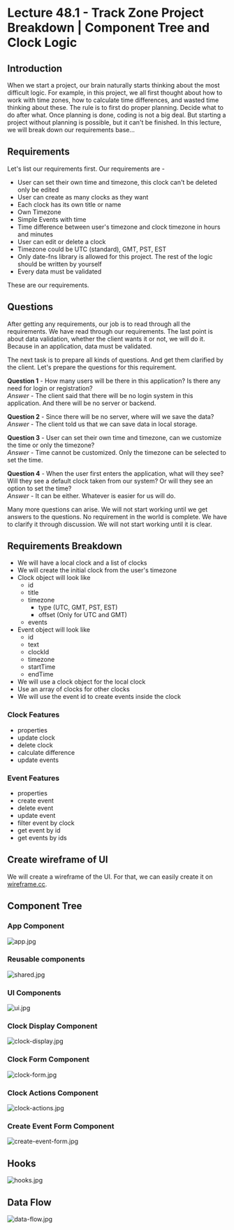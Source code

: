 
# Lecture 48.1 - Track Zone Project Breakdown | Component Tree and Clock Logic

## Introduction

When we start a project, our brain naturally starts thinking about the most difficult logic. For example, in this project, we all first thought about how to work with time zones, how to calculate time differences, and wasted time thinking about these. The rule is to first do proper planning. Decide what to do after what. Once planning is done, coding is not a big deal. But starting a project without planning is possible, but it can't be finished. In this lecture, we will break down our requirements base...

## Requirements

Let's list our requirements first. Our requirements are -

- User can set their own time and timezone, this clock can't be deleted only be edited
- User can create as many clocks as they want
- Each clock has its own title or name
- Own Timezone
- Simple Events with time
- Time difference between user's timezone and clock timezone in hours and minutes
- User can edit or delete a clock
- Timezone could be UTC (standard), GMT, PST, EST
- Only date-fns library is allowed for this project. The rest of the logic should be written by yourself
- Every data must be validated

These are our requirements.

## Questions

After getting any requirements, our job is to read through all the requirements. We have read through our requirements. The last point is about data validation, whether the client wants it or not, we will do it. Because in an application, data must be validated.

The next task is to prepare all kinds of questions. And get them clarified by the client. Let's prepare the questions for this requirement.

**Question 1** - How many users will be there in this application? Is there any need for login or registration?  
_Answer_ - The client said that there will be no login system in this application. And there will be no server or backend.

**Question 2** - Since there will be no server, where will we save the data?  
_Answer_ - The client told us that we can save data in local storage.

**Question 3** - User can set their own time and timezone, can we customize the time or only the timezone?  
_Answer_ - Time cannot be customized. Only the timezone can be selected to set the time.

**Question 4** - When the user first enters the application, what will they see? Will they see a default clock taken from our system? Or will they see an option to set the time?  
_Answer_ - It can be either. Whatever is easier for us will do.

Many more questions can arise. We will not start working until we get answers to the questions. No requirement in the world is complete. We have to clarify it through discussion. We will not start working until it is clear.

## Requirements Breakdown

- We will have a local clock and a list of clocks
- We will create the initial clock from the user's timezone
- Clock object will look like
  - id
  - title
  - timezone
    - type (UTC, GMT, PST, EST)
    - offset (Only for UTC and GMT)
  - events
- Event object will look like
  - id
  - text
  - clockId
  - timezone
  - startTime
  - endTime
- We will use a clock object for the local clock
- Use an array of clocks for other clocks
- We will use the event id to create events inside the clock

### Clock Features

- properties
- update clock
- delete clock
- calculate difference
- update events

### Event Features

- properties
- create event
- delete event
- update event
- filter event by clock
- get event by id
- get events by ids

## Create wireframe of UI

We will create a wireframe of the UI. For that, we can easily create it on [wireframe.cc](https://wireframe.cc/).

## Component Tree

### App Component

![app.jpg](https://cdn.hashnode.com/res/hashnode/image/upload/v1666361105359/qYcHsXUfO.jpg)

### Reusable components

![shared.jpg](https://cdn.hashnode.com/res/hashnode/image/upload/v1666361210554/Enxr__Lh3.jpg)

### UI Components

![ui.jpg](https://cdn.hashnode.com/res/hashnode/image/upload/v1666361295889/xZp23vZgg.jpg)

### Clock Display Component

![clock-display.jpg](https://cdn.hashnode.com/res/hashnode/image/upload/v1666361350686/NJGDn-2CR.jpg)

### Clock Form Component

![clock-form.jpg](https://cdn.hashnode.com/res/hashnode/image/upload/v1666361406489/EmwuVPdmE.jpg)

### Clock Actions Component

![clock-actions.jpg](https://cdn.hashnode.com/res/hashnode/image/upload/v1666361479586/i1H4iQ9XJ.jpg)

### Create Event Form Component

![create-event-form.jpg](https://cdn.hashnode.com/res/hashnode/image/upload/v1666361528283/656X1EuAB.jpg)

## Hooks

![hooks.jpg](https://cdn.hashnode.com/res/hashnode/image/upload/v1666361563559/jV4KNrNwN.jpg)

## Data Flow

![data-flow.jpg](https://cdn.hashnode.com/res/hashnode/image/upload/v1666361597873/57EMROBND.jpg)
